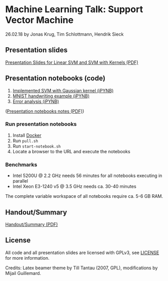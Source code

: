 # Machine Learning Talk: Support Vector Machine

26.02.18 by Jonas Krug, Tim Schlottmann, Hendrik Sieck

## Presentation slides

[Presentation Slides for Linear SVM and SVM with Kernels (PDF)](https://github.com/NIPE-SYSTEMS/support-vector-machine/blob/master/slides/svm.pdf)

## Presentation notebooks (code)

1. [Implemented SVM with Gaussian kernel (iPYNB)](https://github.com/NIPE-SYSTEMS/support-vector-machine/blob/master/Support%20Vector%20Machine.ipynb)
2. [MNIST handwriting example (iPYNB)](https://github.com/NIPE-SYSTEMS/support-vector-machine/blob/master/Handwriting.ipynb)
3. [Error analysis (iPYNB)](https://github.com/NIPE-SYSTEMS/support-vector-machine/blob/master/Error%20Analysis.ipynb)

([Presentation notebooks notes (PDF)](https://github.com/NIPE-SYSTEMS/support-vector-machine/blob/master/text.pdf))

### Run presentation notebooks

1. Install [Docker](https://www.docker.com)
2. Run `pull.sh`
3. Run `start-notebook.sh`
4. Locate a browser to the URL and execute the notebooks

### Benchmarks

* Intel 5200U @ 2.2 GHz needs 56 minutes for all notebooks executing in parallel
* Intel Xeon E3-1240 v5 @ 3.5 GHz needs ca. 30-40 minutes

The complete variable workspace of all notebooks require ca. 5-6 GB RAM.

## Handout/Summary

[Handout/Summary (PDF)](https://github.com/NIPE-SYSTEMS/support-vector-machine/blob/master/submission/submission.pdf)

## License

All code and all presentation slides are licensed with GPLv3, see [LICENSE](https://github.com/NIPE-SYSTEMS/support-vector-machine/blob/master/LICENSE) for more information.

Credits: Latex beamer theme by Till Tantau (2007, GPL), modifications by Mijail Guillemard.
